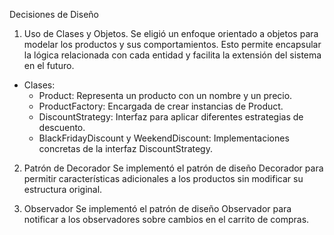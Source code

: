 Decisiones de Diseño
1. Uso de Clases y Objetos.
Se eligió un enfoque orientado a objetos para modelar los productos y sus comportamientos.
Esto permite encapsular la lógica relacionada con cada entidad y facilita la extensión del sistema en el futuro.
* Clases:
    * Product: Representa un producto con un nombre y un precio.
    * ProductFactory: Encargada de crear instancias de Product.
    * DiscountStrategy: Interfaz para aplicar diferentes estrategias de descuento.
    * BlackFridayDiscount y WeekendDiscount: Implementaciones concretas de la interfaz DiscountStrategy.
      
2. Patrón de Decorador
Se implementó el patrón de diseño Decorador para permitir características adicionales a los productos sin modificar su estructura original.

3. Observador
Se implementó el patrón de diseño Observador para notificar a los observadores sobre cambios en el carrito de compras.
